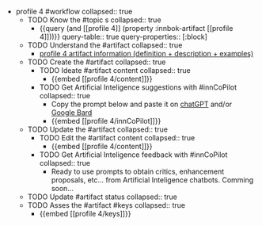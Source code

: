 
- profile 4 #workflow
   collapsed:: true
  - TODO Know the #topic s
    collapsed:: true
    - {{query (and [[profile 4]] (property :innbok-artifact [[profile 4]]))}}
      query-table:: true
      query-properties:: [:block]
  - TODO Understand the #artifact
    collapsed:: true
    - [profile 4 artifact information (definition + description + examples)](https://go.innbok.com/#/page/innBoK%2Fprofile-%28id%29%2Finfo)
  - TODO Create the #artifact
     collapsed:: true
    - TODO Ideate #artifact content
      collapsed:: true
      - {{embed [[profile 4/content]]}}
    - TODO Get Artificial Inteligence suggestions with #innCoPilot
      collapsed:: true
      - Copy the prompt below and paste it on [chatGPT](https://chat.openai.com) and/or [Google Bard](https://bard.google.com/chat)
      - {{embed [[profile 4/innCoPilot]]}}
  - TODO Update the #artifact
    collapsed:: true
    - TODO Edit the #artifact content
     collapsed:: true
      - {{embed [[profile 4/content]]}}
    - TODO Get Artificial Inteligence feedback with #innCoPilot
      collapsed:: true
      - Ready to use prompts to obtain critics, enhancement proposals, etc... from Artificial Inteligence chatbots. Comming soon...
  - TODO Update #artifact status
    collapsed:: true
  - TODO Asses the #artifact #keys
    collapsed:: true
    - {{embed [[profile 4/keys]]}}



